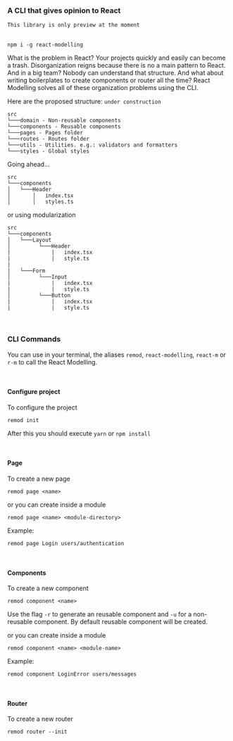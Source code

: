 ### A CLI that gives opinion to React

`This library is only preview at the moment`
<br/><br/>

`npm i -g react-modelling`
<br>

What is the problem in React? Your projects quickly and easily can become a trash. Disorganization reigns because there is no a main pattern to React. And in a big team? Nobody can understand that structure. And what about writing boilerplates to create components or router all the time? React Modelling solves all of these organization problems using the CLI.

Here are the proposed structure: `under construction`

```
src
└───domain - Non-reusable components
└───components - Reusable components
└───pages - Pages folder
└───routes - Routes folder
└───utils - Utilities. e.g.: validators and formatters
└───styles - Global styles

```

Going ahead...

```
src
└───components
│   └───Header
│       │   index.tsx
│       │   styles.ts
```

or using modularization

```
src
└───components
│   └───Layout
│         └───Header
|             |   index.tsx
|             |   style.ts
|
|   └───Form
│         └───Input
|             |   index.tsx
|             |   style.ts
│         └───Button
|             |   index.tsx
|             |   style.ts
```

<br/>

### CLI Commands

You can use in your terminal, the aliases `remod`, `react-modelling`, `react-m` or `r-m` to call the React Modelling.

<br/>

#### Configure project

To configure the project

```
remod init
```

After this you should execute `yarn` or `npm install`

<br>

#### Page

To create a new page

```
remod page <name>
```

or you can create inside a module

```
remod page <name> <module-directory>
```

Example:

```
remod page Login users/authentication
```

<br>

#### Components

To create a new component

```
remod component <name>
```

Use the flag `-r` to generate an reusable component and `-u` for a non-reusable component. By default reusable component will be created.

or you can create inside a module

```
remod component <name> <module-name>
```

Example:

```
remod component LoginError users/messages
```

<br>

#### Router

To create a new router

```
remod router --init
```
